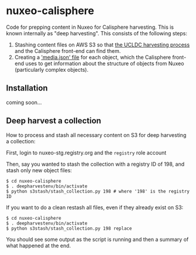 # nuxeo-calisphere

Code for prepping content in Nuxeo for Calisphere harvesting. This is known internally as "deep harvesting". This consists of the following steps:

1. Stashing content files on AWS S3 so that [the UCLDC harvesting process](https://github.com/ucldc/harvester) and the Calisphere front-end can find them.
2. Creating a ['media.json' file](https://github.com/ucldc/ucldc-docs/wiki/media.json) for each object, which the Calisphere front-end uses to get information about the structure of objects from Nuxeo (particularly complex objects). 

## Installation

coming soon...
    
## Deep harvest a collection

How to process and stash all necessary content on S3 for deep harvesting a collection:

First, login to nuxeo-stg.registry.org and the `registry` role account
    
Then, say you wanted to stash the collection with a registry ID of 198, and stash only new object files:
    
    $ cd nuxeo-calisphere
    $ . deepharvestenv/bin/activate
    $ python s3stash/stash_collection.py 198 # where '198' is the registry ID
   
If you want to do a clean restash all files, even if they already exist on S3:

    $ cd nuxeo-calisphere
    $ . deepharvestenv/bin/activate
    $ python s3stash/stash_collection.py 198 replace
    
You should see some output as the script is running and then a summary of what happened at the end.   
